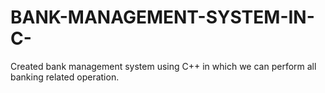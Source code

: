 # BANK-MANAGEMENT-SYSTEM-IN-C-
Created bank management system using C++ in which we can perform all banking related operation.
